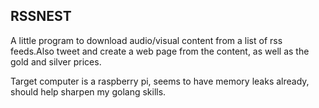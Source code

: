 RSSNEST
-------

A little program to download audio/visual content from a list of rss feeds.Also tweet and create a web page from the content, as well as the gold and silver prices.

Target computer is a raspberry pi, seems to have memory leaks already, should help sharpen my golang skills.


